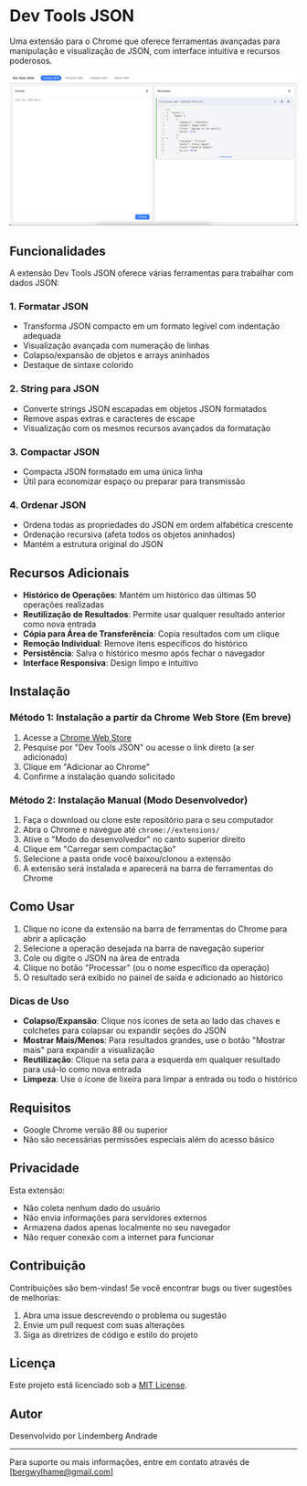 # Dev Tools JSON

Uma extensão para o Chrome que oferece ferramentas avançadas para manipulação e visualização de JSON, com interface intuitiva e recursos poderosos.

![Dev Tools JSON Screenshot](assets/images/screenshot.png)

## Funcionalidades

A extensão Dev Tools JSON oferece várias ferramentas para trabalhar com dados JSON:

### 1. Formatar JSON
- Transforma JSON compacto em um formato legível com indentação adequada
- Visualização avançada com numeração de linhas
- Colapso/expansão de objetos e arrays aninhados
- Destaque de sintaxe colorido

### 2. String para JSON
- Converte strings JSON escapadas em objetos JSON formatados
- Remove aspas extras e caracteres de escape
- Visualização com os mesmos recursos avançados da formatação

### 3. Compactar JSON
- Compacta JSON formatado em uma única linha
- Útil para economizar espaço ou preparar para transmissão

### 4. Ordenar JSON
- Ordena todas as propriedades do JSON em ordem alfabética crescente
- Ordenação recursiva (afeta todos os objetos aninhados)
- Mantém a estrutura original do JSON

## Recursos Adicionais

- **Histórico de Operações**: Mantém um histórico das últimas 50 operações realizadas
- **Reutilização de Resultados**: Permite usar qualquer resultado anterior como nova entrada
- **Cópia para Área de Transferência**: Copia resultados com um clique
- **Remoção Individual**: Remove itens específicos do histórico
- **Persistência**: Salva o histórico mesmo após fechar o navegador
- **Interface Responsiva**: Design limpo e intuitivo

## Instalação

### Método 1: Instalação a partir da Chrome Web Store (Em breve)
1. Acesse a [Chrome Web Store](https://chrome.google.com/webstore)
2. Pesquise por "Dev Tools JSON" ou acesse o link direto (a ser adicionado)
3. Clique em "Adicionar ao Chrome"
4. Confirme a instalação quando solicitado

### Método 2: Instalação Manual (Modo Desenvolvedor)
1. Faça o download ou clone este repositório para o seu computador
2. Abra o Chrome e navegue até `chrome://extensions/`
3. Ative o "Modo do desenvolvedor" no canto superior direito
4. Clique em "Carregar sem compactação"
5. Selecione a pasta onde você baixou/clonou a extensão
6. A extensão será instalada e aparecerá na barra de ferramentas do Chrome

## Como Usar

1. Clique no ícone da extensão na barra de ferramentas do Chrome para abrir a aplicação
2. Selecione a operação desejada na barra de navegação superior
3. Cole ou digite o JSON na área de entrada
4. Clique no botão "Processar" (ou o nome específico da operação)
5. O resultado será exibido no painel de saída e adicionado ao histórico

### Dicas de Uso

- **Colapso/Expansão**: Clique nos ícones de seta ao lado das chaves e colchetes para colapsar ou expandir seções do JSON
- **Mostrar Mais/Menos**: Para resultados grandes, use o botão "Mostrar mais" para expandir a visualização
- **Reutilização**: Clique na seta para a esquerda em qualquer resultado para usá-lo como nova entrada
- **Limpeza**: Use o ícone de lixeira para limpar a entrada ou todo o histórico

## Requisitos

- Google Chrome versão 88 ou superior
- Não são necessárias permissões especiais além do acesso básico

## Privacidade

Esta extensão:
- Não coleta nenhum dado do usuário
- Não envia informações para servidores externos
- Armazena dados apenas localmente no seu navegador
- Não requer conexão com a internet para funcionar

## Contribuição

Contribuições são bem-vindas! Se você encontrar bugs ou tiver sugestões de melhorias:

1. Abra uma issue descrevendo o problema ou sugestão
2. Envie um pull request com suas alterações
3. Siga as diretrizes de código e estilo do projeto

## Licença

Este projeto está licenciado sob a [MIT License](LICENSE).

## Autor

Desenvolvido por Lindemberg Andrade

---

Para suporte ou mais informações, entre em contato através de [bergwylhame@gmail.com] 
